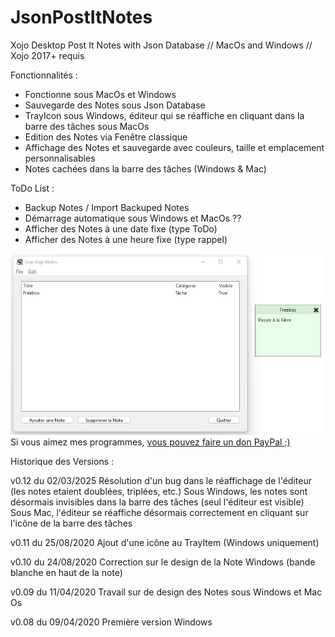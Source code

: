 # JsonPostItNotes
Xojo Desktop Post It Notes with Json Database // MacOs and Windows // Xojo 2017+ requis

Fonctionnalités :
- Fonctionne sous MacOs et Windows
- Sauvegarde des Notes sous Json Database
- TrayIcon sous Windows, éditeur qui se réaffiche en cliquant dans la barre des tâches sous MacOs
- Edition des Notes via Fenêtre classique
- Affichage des Notes et sauvegarde avec couleurs, taille et emplacement personnalisables
- Notes cachées dans la barre des tâches (Windows & Mac)

ToDo List :
  - Backup Notes / Import Backuped Notes
  - Démarrage automatique sous Windows et MacOs ??
  - Afficher des Notes à une date fixe (type ToDo)
  - Afficher des Notes à une heure fixe (type rappel)


<img src="WindowsCapture.jpg" width="640">
Si vous aimez mes programmes, <a href="https://www.paypal.com/donate/?hosted_button_id=GY5LTDDPZ2HZG"> vous pouvez faire un don PayPal ;)</a>


Historique des Versions :

v0.12 du 02/03/2025
Résolution d'un bug dans le réaffichage de l'éditeur (les notes etaient doublées, triplées, etc.)
Sous Windows, les notes sont désormais invisibles dans la barre des tâches (seul l'éditeur est visible)
Sous Mac, l'éditeur se réaffiche désormais correctement en cliquant sur l'icône de la barre des tâches

v0.11 du 25/08/2020
Ajout d'une icône au TrayItem (Windows uniquement)

v0.10 du 24/08/2020
Correction sur le design de la Note Windows (bande blanche en haut de la note)

v0.09 du 11/04/2020
Travail sur de design des Notes sous Windows et Mac Os

v0.08 du 09/04/2020
Première version Windows
